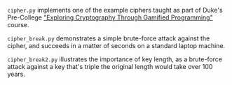 `cipher.py` implements one of the example ciphers taught as part of Duke's Pre-College ["Exploring Cryptography Through Gamified Programming"](https://learnmore.duke.edu/program/exploring-cryptography-through-gamified-programming) course.

`cipher_break.py` demonstrates a simple brute-force attack against the cipher, and succeeds in a matter of seconds on a standard laptop machine.

`cipher_break2.py` illustrates the importance of key length, as a brute-force attack against a key that's triple the original length would take over 100 years.
